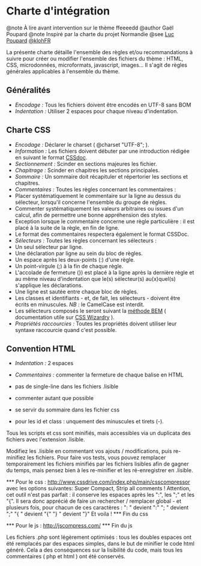 Charte d'intégration
====================

@note À lire avant intervention sur le thème ffeeeedd
@author Gaël Poupard
@note Inspiré par la charte du projet Normandie
@see [Luc Poupard](http://www.kloh.fr) [@klohFR](https://twitter.com/klohFR)

La présente charte détaille l'ensemble des règles et/ou recommandations à suivre pour créer ou modifier l'ensemble des fichiers du thème : HTML, CSS, microdonnées, microformats, javascript, images… Il s'agit de règles générales applicables à l'ensemble du thème.

Généralités
-----------

* *Encodage :* Tous les fichiers doivent être encodés en UTF-8 sans BOM
* *Indentation :* Utiliser 2 espaces pour chaque niveau d'indentation.


Charte CSS
----------

* *Encodage :* Déclarer le charset ( @charset "UTF-8"; ).
* *Information :* Les fichiers doivent débuter par une introduction rédigée en suivant le format [CSSdoc](http://cssdoc.net/).
* *Sectionnement :* Scinder en sections majeures les fichier.
* *Chapitrage :* Scinder en chapitres les sections principales.
* *Sommaire :* Un sommaire doit récapituler et répertorier les sections et chapitres.
* *Commentaires :* Toutes les règles concernant les commentaires :
 * Placer systématiquement le commentaire sur la ligne au dessus du sélecteur, lorsqu'il concerne l'ensemble du groupe de règles.
 * Commenter systématiquement les valeurs arbitraires ou issues d'un calcul, afin de permettre une bonne appréhension des styles.
 * Exception lorsque le commentaire concerne une règle particulière : il est placé à la suite de la règle, en fin de ligne.
 * Le format des commentaires respectera également le format CSSDoc.
* *Sélecteurs :* Toutes les règles concernant les sélecteurs :
 * Un seul sélecteur par ligne.
 * Une déclaration par ligne au sein du bloc de règles.
 * Un espace après les deux-points (:) d'une règle.
 * Un point-virgule (;) à la fin de chaque règle.
 * L'accolade de fermeture (}) est placé à la ligne après la dernière règle et au même niveau d'indentation que le(s) sélecteur(s) au(x)quel(s) s'applique les déclarations.
 * Une ligne est sautée entre chaque bloc de règles.
 * Les classes et identifiants - et, de fait, les sélecteurs - doivent être écrits en minuscules. *NB :* le CamelCase est interdit.
 * Les sélecteurs composés le seront suivant la [méthode BEM](http://bem.info/method/) ( documentation utile sur [CSS Wizardry](http://csswizardry.com/2013/01/mindbemding-getting-your-head-round-bem-syntax/) ).
* *Propriétés raccourcies :* Toutes les propriétés doivent utiliser leur syntaxe raccourcie quand c'est possible.



Convention HTML
--------------

* *Indentation :* 2 espaces
* *Commentaires :* commenter la fermeture de chaque balise en HTML


 * pas de single-line dans les fichiers .lisible

 * commenter autant que possible
 * se servir du sommaire dans les fichier css
 * pour les id et class : unquement des minuscules et tirets (-).

Tous les scripts et css sont minifiés, mais accessibles via un duplicata des fichiers avec l'extension .lisible.

Modifiez les .lisible en commentant vos ajouts / modifications, puis re-minifiez les fichiers.
Pour faire vos tests, vous pouvez remplacer temporairement les fichiers minifiés par les fichiers lisibles afin de gagner du temps, mais pensez bien à les re-minifier et
les ré-enregistrer en .lisible.

*** Pour le css :
            http://www.cssdrive.com/index.php/main/csscompressor
            avec les options suivantes: Super Compact, Strip all comments
          ! Attention, cet outil n'est pas parfait : il conserve les espaces après les ":", les ";" et les "{".
                Il sera donc apprécié de faire un rechercher / remplacer global - et plusieurs fois, pour chacun de ces caractères :
                ": " devient ":"
                "; " devient ";"
                "{ " devient "{"
                "} " devient "}"
                Et voila !
*** Fin du css

*** Pour le js :
            http://jscompress.com/
*** Fin du js

Les fichiers .php sont légèrement optimisés : tous les doubles espaces ont été remplacés par des espaces simples, dans le but de minifier le code html généré.
Cela a des conséquences sur la lisibilité du code, mais tous les commentaires ( php et html ) ont été conservés.

